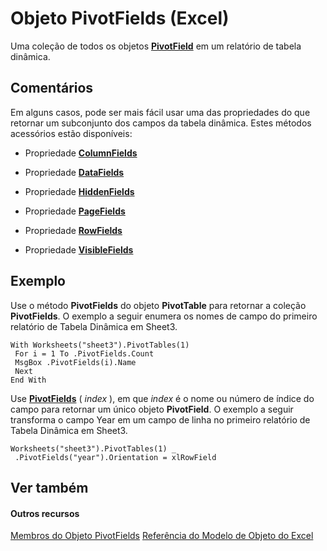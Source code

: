
# Objeto PivotFields (Excel)

Uma coleção de todos os objetos  **[PivotField](52784960-e2da-b43a-1e37-2d4dae61c6d8.md)** em um relatório de tabela dinâmica.


## Comentários

Em alguns casos, pode ser mais fácil usar uma das propriedades do que retornar um subconjunto dos campos da tabela dinâmica. Estes métodos acessórios estão disponíveis:


- Propriedade  **[ColumnFields](caae2016-e213-31f0-5ce7-fd8593ad4266.md)**
    
- Propriedade  **[DataFields](32f9f635-c247-ad1b-6bb8-6eef4f03dc67.md)**
    
- Propriedade  **[HiddenFields](f59f471f-5ce9-fa81-ab37-91eb78666870.md)**
    
- Propriedade  **[PageFields](eff7a772-0472-41ec-412f-9a56f0a0de16.md)**
    
- Propriedade  **[RowFields](3976d5ec-b248-55f5-659d-2671af3f3bfd.md)**
    
- Propriedade  **[VisibleFields](01d5e76d-e109-905d-1743-1fbacd85e7a6.md)**
    

## Exemplo

Use o método  **PivotFields** do objeto **PivotTable** para retornar a coleção **PivotFields**. O exemplo a seguir enumera os nomes de campo do primeiro relatório de Tabela Dinâmica em Sheet3.


```
With Worksheets("sheet3").PivotTables(1) 
 For i = 1 To .PivotFields.Count 
 MsgBox .PivotFields(i).Name 
 Next 
End With
```

Use  **[PivotFields](2729eef0-bfe6-1683-8bb1-f12d8d03d939.md)** ( _index_ ), em que _index_ é o nome ou número de índice do campo para retornar um único objeto **PivotField**. O exemplo a seguir transforma o campo Year em um campo de linha no primeiro relatório de Tabela Dinâmica em Sheet3.




```
Worksheets("sheet3").PivotTables(1) _ 
 .PivotFields("year").Orientation = xlRowField
```


## Ver também


#### Outros recursos


[Membros do Objeto PivotFields](5052ec10-ead9-3e8e-ac4b-d5d5ebc59921.md)
[Referência do Modelo de Objeto do Excel](http://msdn.microsoft.com/library/11ea8598-8a20-92d5-f98b-0da04263bf2c%28Office.15%29.aspx)